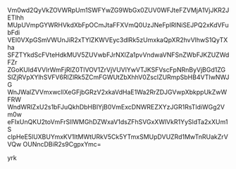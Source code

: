 Vm0wd2QyVkZOVWRpUm1SWFYwZG9WbGx0ZUV0WFJteFZVMjA1VjJKR2JETlhh
MUpUVmpGYWRHVkdXbFpOCmJtaFFXVmQ0UzJNeFpIRlNiSEJPQ2xKdVFubFdi
VEI0VXpGSmVWUnJiR2xTYlZKWVEyc3dlRk5zUmxkaQpXR2hvVlhwS1QyTXha
SFZTYkdScFVteHdkMUV5ZUVwbFJrNXlZa1pvVndwaVNFSnZWbFJKZUZWdFZr
ZGoKUld4VVlrWmFjRlZ0TlVOV1ZrVjVUVlYwVTJKSFVscFpNRnByVjBGd1ZG
SlZjRVpXYlhSVFV6RlZlRk5ZCmFGWUtZbXhhV0ZsclZURmpSbHB4VTIwNWJG
WnJWalZVVmxwcllXeGFjbGRzV2xkaVdHaE1Wa2RrZDJGVwpXbkppUkZwWFRW
WndWRlZxU2s1bFJuQkhDbHBIYjB0VmExcDNWREZXYzJGR1RsTldiWGg2Vm0w
eFIxUnQKU2toVmFrSllWMGhDZWxaV1dsZFhSVGxXWlVkR1YySldTa2xXUm1S
clpHeE5lUXBUYmxKV1ltMWtURkV5Ck5YTmxSMUpDVUZRd1MwTnRUakZrVVQw
OUNncDBiR2s9CgpxYmc=

yrk